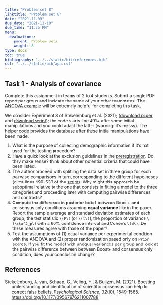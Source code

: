 ```yaml
---
title: "Problem set 8"
linktitle: "Problem set 8"
date: "2021-11-09"
due_date: "2021-11-19"
due_time: "11:55 PM"
menu:
  evaluations:
    parent: Problem sets
    weight: 8
type: docs
toc: true
bibliography: "../../static/bib/references.bib"
csl: "../../static/bib/apa.csl"
---
```


## Task 1 - Analysis of covariance

Complete this assignment in teams of 2 to 4 students. Submit a single PDF report per group and indicate the name of your other teammates. The [ANCOVA example](example/06-ancova/) will be extremely helpful for completing this task.

We consider Experiment 3 of Stekelenburg et al. (2021); ([download paper](https://doi.org/10.1177/09567976211007788) and [download script](https://osf.io/4yatk/download)); the code starts line 491+ after some initial manipulations and you could adapt the latter (warning: it’s messy). The [helper code](/evaluations/08-problem-set.R) provides the database after these initial manipulations have been made.

1.  What is the purpose of collecting demographic information if it’s not used for the testing procedure?
2.  Have a quick look at the exclusion guidelines in the [preregistration](https://osf.io/4w9tq). Do they make sense? think about other potential criteria that could have been listed.
3.  The author proceed with splitting the data set in three group for each pairwise comparisons in turn, corresponding to the different hypotheses (circa lines 499-533 of the [script](https://osf.io/4yatk/download)). Why might this approach be suboptimal relative to the one that consists in fitting a model to the three categories and proceeding later with computing pairwise differences and contrasts?
4.  Compute the difference in posterior belief between Boost+ and consensus only conditions assuming **equal variance** like in the paper. Report the sample average and standard deviation estimates of each group, the test statistic `\(F\)` (or `\(t\)`), the proportion of variance `\(\eta^2_p\)` with a 90% confidence interval and Cohen’s `\(d\)`. Do these measures agree with those of the paper?
5.  Test the assumptions of (1) equal variance per experimental condition with the ANCOVA and (2) proper randomization based only on `Prior` scores. If you fit the model with unequal variances per group and look at the pairwise difference between between Boost+ and consensus only condition, does your conclusion change?

## References

<div id="refs" class="references csl-bib-body hanging-indent" line-spacing="2">

<div id="ref-vanStekelenburg:2021" class="csl-entry">

Stekelenburg, A. van, Schaap, G., Veling, H., & Buijzen, M. (2021). Boosting understanding and identification of scientific consensus can help to correct false beliefs. *Psychological Science*, *32*(10), 1549–1565. <https://doi.org/10.1177/09567976211007788>

</div>

</div>
